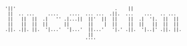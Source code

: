     '||'                                     .    ||                   
     ||  .. ...     ....    ....  ... ...  .||.  ...    ...   .. ...   
     ||   ||  ||  .|   '' .|...||  ||'  ||  ||    ||  .|  '|.  ||  ||  
     ||   ||  ||  ||      ||       ||    |  ||    ||  ||   ||  ||  ||  
    .||. .||. ||.  '|...'  '|...'  ||...'   '|.' .||.  '|..|' .||. ||. 
                                   ||                                  
                                  ''''                                 
